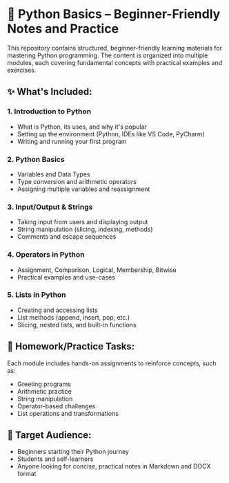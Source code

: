 # 📘 Python Basics – Beginner-Friendly Notes and Practice

This repository contains structured, beginner-friendly learning materials for mastering Python programming. The content is organized into multiple modules, each covering fundamental concepts with practical examples and exercises.

## ✨ What's Included:

### 1. Introduction to Python
- What is Python, its uses, and why it's popular  
- Setting up the environment (Python, IDEs like VS Code, PyCharm)  
- Writing and running your first program

### 2. Python Basics
- Variables and Data Types  
- Type conversion and arithmetic operators  
- Assigning multiple variables and reassignment

### 3. Input/Output & Strings
- Taking input from users and displaying output  
- String manipulation (slicing, indexing, methods)  
- Comments and escape sequences

### 4. Operators in Python
- Assignment, Comparison, Logical, Membership, Bitwise  
- Practical examples and use-cases

### 5. Lists in Python
- Creating and accessing lists  
- List methods (append, insert, pop, etc.)  
- Slicing, nested lists, and built-in functions

## 📝 Homework/Practice Tasks:
Each module includes hands-on assignments to reinforce concepts, such as:
- Greeting programs
- Arithmetic practice
- String manipulation
- Operator-based challenges
- List operations and transformations

## 🎯 Target Audience:
- Beginners starting their Python journey  
- Students and self-learners  
- Anyone looking for concise, practical notes in Markdown and DOCX format
